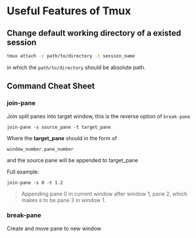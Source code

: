 # Useful Features of Tmux

## Change default working directory of a existed session

```bash
tmux attach -c path/to/directory -t session_name
```

in which the `path/to/directory` should be absolute path.

## Command Cheat Sheet

### join-pane

Join split panes into target window, this is the reverse option of `break-pane`

```tmux
join-pane -s source_pane -t target_pane
```

Where the **target_pane** should in the form of

```text
window_number.pane_number
```

and the source pane will be appended to target_pane

Full example:

```tmux
join-pane -s 0 -t 1.2
```

> Appending pane 0 in current window after window 1, pane 2,
> which makes `0` to be pane 3 in window 1.

### break-pane

Create and move pane to new window
